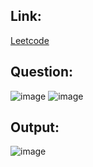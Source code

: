 ## Link:
[Leetcode](https://leetcode.com/problems/combination-sum/)

## Question:
![image](https://github.com/user-attachments/assets/098fc127-08bf-4cf5-8195-042151e5fb33)
![image](https://github.com/user-attachments/assets/3899fdaa-20c8-469f-9866-af9800c9e42d)

## Output:
![image](https://github.com/user-attachments/assets/780e3274-b566-4662-af19-2fd709127980)
